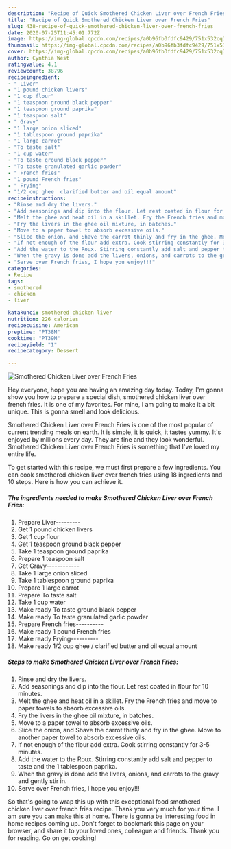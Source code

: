 ```yaml
---
description: "Recipe of Quick Smothered Chicken Liver over French Fries"
title: "Recipe of Quick Smothered Chicken Liver over French Fries"
slug: 438-recipe-of-quick-smothered-chicken-liver-over-french-fries
date: 2020-07-25T11:45:01.772Z
image: https://img-global.cpcdn.com/recipes/a0b96fb3fdfc9429/751x532cq70/smothered-chicken-liver-over-french-fries-recipe-main-photo.jpg
thumbnail: https://img-global.cpcdn.com/recipes/a0b96fb3fdfc9429/751x532cq70/smothered-chicken-liver-over-french-fries-recipe-main-photo.jpg
cover: https://img-global.cpcdn.com/recipes/a0b96fb3fdfc9429/751x532cq70/smothered-chicken-liver-over-french-fries-recipe-main-photo.jpg
author: Cynthia West
ratingvalue: 4.1
reviewcount: 38796
recipeingredient:
- " Liver"
- "1 pound chicken livers"
- "1 cup flour"
- "1 teaspoon ground black pepper"
- "1 teaspoon ground paprika"
- "1 teaspoon salt"
- " Gravy"
- "1 large onion sliced"
- "1 tablespoon ground paprika"
- "1 large carrot"
- "To taste salt"
- "1 cup water"
- "To taste ground black pepper"
- "To taste granulated garlic powder"
- " French fries"
- "1 pound French fries"
- " Frying"
- "1/2 cup ghee  clarified butter and oil equal amount"
recipeinstructions:
- "Rinse and dry the livers."
- "Add seasonings and dip into the flour. Let rest coated in flour for 10 minutes."
- "Melt the ghee and heat oil in a skillet. Fry the French fries and move to paper towels to absorb excessive oils."
- "Fry the livers in the ghee oil mixture, in batches."
- "Move to a paper towel to absorb excessive oils."
- "Slice the onion, and Shave the carrot thinly and fry in the ghee. Move to another paper towel to absorb excessive oils."
- "If not enough of the flour add extra. Cook stirring constantly for 3-5 minutes."
- "Add the water to the Roux. Stirring constantly add salt and pepper to taste and the 1 tablespoon paprika."
- "When the gravy is done add the livers, onions, and carrots to the gravy and gently stir in."
- "Serve over French fries, I hope you enjoy!!!"
categories:
- Recipe
tags:
- smothered
- chicken
- liver

katakunci: smothered chicken liver 
nutrition: 226 calories
recipecuisine: American
preptime: "PT38M"
cooktime: "PT39M"
recipeyield: "1"
recipecategory: Dessert

---
```



![Smothered Chicken Liver over French Fries](https://img-global.cpcdn.com/recipes/a0b96fb3fdfc9429/751x532cq70/smothered-chicken-liver-over-french-fries-recipe-main-photo.jpg)

Hey everyone, hope you are having an amazing day today. Today, I'm gonna show you how to prepare a special dish, smothered chicken liver over french fries. It is one of my favorites. For mine, I am going to make it a bit unique. This is gonna smell and look delicious.



Smothered Chicken Liver over French Fries is one of the most popular of current trending meals on earth. It is simple, it is quick, it tastes yummy. It's enjoyed by millions every day. They are fine and they look wonderful. Smothered Chicken Liver over French Fries is something that I've loved my entire life.


To get started with this recipe, we must first prepare a few ingredients. You can cook smothered chicken liver over french fries using 18 ingredients and 10 steps. Here is how you can achieve it.

<!--inarticleads1-->

##### The ingredients needed to make Smothered Chicken Liver over French Fries:

1. Prepare  Liver---------
1. Get 1 pound chicken livers
1. Get 1 cup flour
1. Get 1 teaspoon ground black pepper
1. Take 1 teaspoon ground paprika
1. Prepare 1 teaspoon salt
1. Get  Gravy------------
1. Take 1 large onion sliced
1. Take 1 tablespoon ground paprika
1. Prepare 1 large carrot
1. Prepare To taste salt
1. Take 1 cup water
1. Make ready To taste ground black pepper
1. Make ready To taste granulated garlic powder
1. Prepare  French fries----------
1. Make ready 1 pound French fries
1. Make ready  Frying----------
1. Make ready 1/2 cup ghee / clarified butter and oil equal amount




<!--inarticleads2-->

##### Steps to make Smothered Chicken Liver over French Fries:

1. Rinse and dry the livers.
1. Add seasonings and dip into the flour. Let rest coated in flour for 10 minutes.
1. Melt the ghee and heat oil in a skillet. Fry the French fries and move to paper towels to absorb excessive oils.
1. Fry the livers in the ghee oil mixture, in batches.
1. Move to a paper towel to absorb excessive oils.
1. Slice the onion, and Shave the carrot thinly and fry in the ghee. Move to another paper towel to absorb excessive oils.
1. If not enough of the flour add extra. Cook stirring constantly for 3-5 minutes.
1. Add the water to the Roux. Stirring constantly add salt and pepper to taste and the 1 tablespoon paprika.
1. When the gravy is done add the livers, onions, and carrots to the gravy and gently stir in.
1. Serve over French fries, I hope you enjoy!!!




So that's going to wrap this up with this exceptional food smothered chicken liver over french fries recipe. Thank you very much for your time. I am sure you can make this at home. There is gonna be interesting food in home recipes coming up. Don't forget to bookmark this page on your browser, and share it to your loved ones, colleague and friends. Thank you for reading. Go on get cooking!
